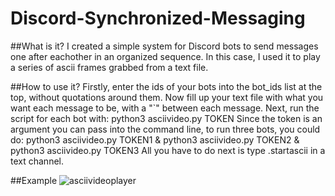 # Discord-Synchronized-Messaging

##What is it?
I created a simple system for Discord bots to send messages one after eachother in an organized sequence.
In this case, I used it to play a series of ascii frames grabbed from a text file.

##How to use it?
Firstly, enter the ids of your bots into the bot_ids list at the top, without quotations around them.
Now fill up your text file with what you want each message to be, with a "\`" between each message.
Next, run the script for each bot with: 
   python3 asciivideo.py TOKEN
Since the token is an argument you can pass into the command line, to run three bots, you could do:
   python3 asciivideo.py TOKEN1 & python3 asciivideo.py TOKEN2 & python3 asciivideo.py TOKEN3
All you have to do next is type .startascii in a text channel.

##Example
![asciivideoplayer](https://user-images.githubusercontent.com/22421950/113631015-0adb4d00-9626-11eb-82a1-c433d7b7d08b.gif)

